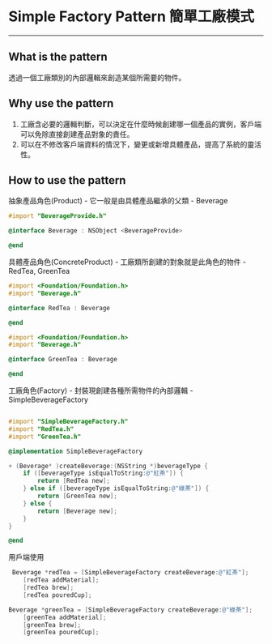 # Simple Factory Pattern 簡單工廠模式

****

## What is the pattern 

透過一個工廠類別的內部邏輯來創造某個所需要的物件。

## Why use the pattern 
1. 工廠含必要的邏輯判斷，可以決定在什麼時候創建哪一個產品的實例，客戶端可以免除直接創建產品對象的責任。
2. 可以在不修改客戶端資料的情況下，變更或新增具體產品，提高了系統的靈活性。 


## How to use the pattern

抽象產品角色(Product) - 它一般是由具體產品繼承的父類 - Beverage

```objective-c
#import "BeverageProvide.h"

@interface Beverage : NSObject <BeverageProvide>

@end
```

具體產品角色(ConcreteProduct) - 工廠類所創建的對象就是此角色的物件 - RedTea, GreenTea

```objective-c
#import <Foundation/Foundation.h>
#import "Beverage.h"

@interface RedTea : Beverage

@end
```

```objective-c
#import <Foundation/Foundation.h>
#import "Beverage.h"

@interface GreenTea : Beverage

@end
```

工廠角色(Factory) - 封裝現創建各種所需物件的內部邏輯 - SimpleBeverageFactory 

```objective-c

#import "SimpleBeverageFactory.h"
#import "RedTea.h"
#import "GreenTea.h"

@implementation SimpleBeverageFactory

+ (Beverage* )createBeverage:(NSString *)beverageType {
    if ([beverageType isEqualToString:@"紅茶"]) {
        return [RedTea new];
    } else if ([beverageType isEqualToString:@"綠茶"]) {
        return [GreenTea new];
    } else {
        return [Beverage new];
    }
}

@end
```

用戶端使用

```objective-c
 Beverage *redTea = [SimpleBeverageFactory createBeverage:@"紅茶"];
    [redTea addMaterial];
    [redTea brew];
    [redTea pouredCup];

Beverage *greenTea = [SimpleBeverageFactory createBeverage:@"綠茶"];
    [greenTea addMaterial];
    [greenTea brew];
    [greenTea pouredCup];
    
```



